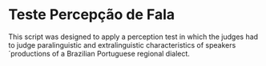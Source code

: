 # Teste Percepção de Fala
This script was designed to apply a perception test in which the judges had to judge paralinguistic and extralinguistic characteristics of speakers´productions of a Brazilian Portuguese regional dialect.
